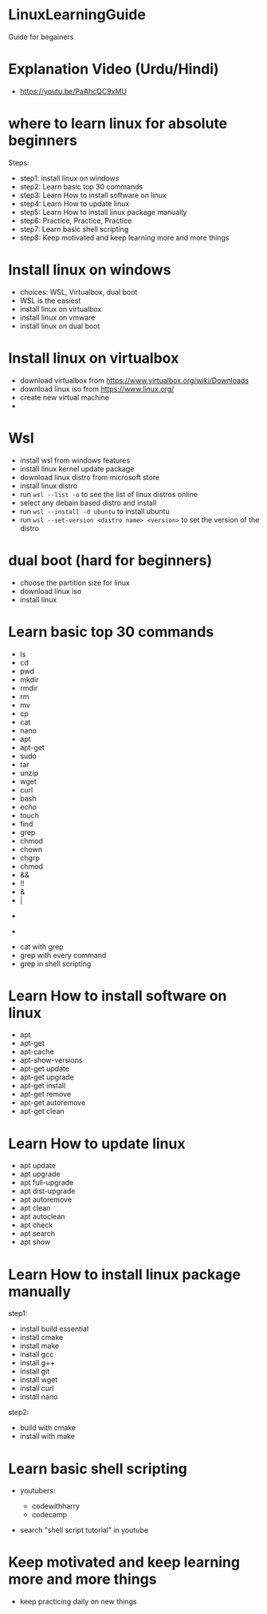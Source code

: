 # LinuxLearningGuide
Guide for begainers

# Explanation Video (Urdu/Hindi)

- https://youtu.be/PaAhcQC9xMU


# where to learn linux for absolute beginners

Steps: 
- step1: install linux on windows
- step2: Learn basic top 30 commands
- step3: Learn How to install software on linux
- step4: Learn How to update linux
- step5: Learn How to install linux package manually
- step6: Practice, Practice, Practice
- step7: Learn basic shell scripting
- step8: Keep motivated and keep learning more and more things

# Install linux on windows

- choices: WSL, Virtualbox, dual boot
- WSL is the easiest
- install linux on virtualbox
- install linux on vmware
- install linux on dual boot

# Install linux on virtualbox

- download virtualbox from https://www.virtualbox.org/wiki/Downloads
- download linux iso from https://www.linux.org/
- create new virtual machine
- 

# Wsl

- install wsl from windows features
- install linux kernel update package
- download linux distro from microsoft store
- install linux distro
- run ```wsl --list -o``` to see the list of  linux distros online 
- select any debain based distro and install
- run ```wsl --install -d ubuntu``` to install ubuntu
- run ```wsl --set-version <distro name> <version>``` to set the version of the distro

# dual boot (hard for beginners)

- choose the partition size for linux
- download linux iso
- install linux


# Learn basic top 30 commands

- ls
- cd
- pwd
- mkdir
- rmdir
- rm
- mv
- cp
- cat
- nano
- apt
- apt-get
- sudo 
- tar
- unzip
- wget
- curl
- bash
- echo
- touch
- find
- grep
- chmod
- chown
- chgrp
- chmod
- && 
- !!
- &
- |
- >
- >>
- cat with grep
- grep with every command
- grep in shell scripting

# Learn How to install software on linux

- apt
- apt-get
- apt-cache
- apt-show-versions
- apt-get update
- apt-get upgrade
- apt-get install
- apt-get remove
- apt-get autoremove
- apt-get clean

# Learn How to update linux

- apt update
- apt upgrade
- apt full-upgrade
- apt dist-upgrade
- apt autoremove
- apt clean
- apt autoclean
- apt check
- apt search
- apt show

# Learn How to install linux package manually

step1:
- install build essential
- install cmake
- install make
- install gcc
- install g++
- install git
- install wget
- install curl
- install nano

step2:
- build with cmake
- install with make


# Learn basic shell scripting

- youtubers:
    - codewithharry
    - codecamp
    
- search "shell script tutorial" in youtube


# Keep motivated and keep learning more and more things

- keep practicing daily on new things 


